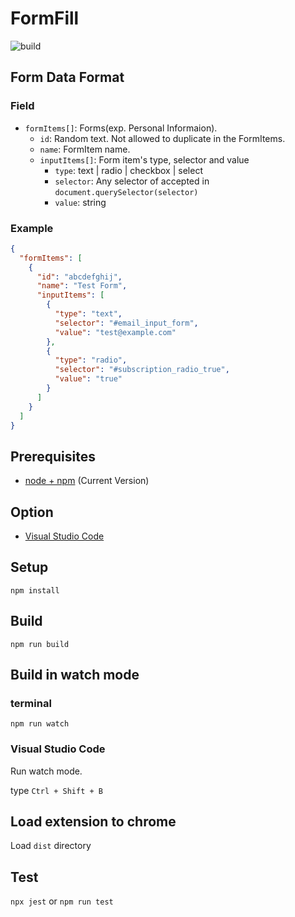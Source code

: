 # FormFill

![build](https://github.com/YuheiNakasaka/form-fill/workflows/build/badge.svg)

## Form Data Format

### Field

- `formItems[]`: Forms(exp. Personal Informaion).
  - `id`: Random text. Not allowed to duplicate in the FormItems.
  - `name`: FormItem name.
  - `inputItems[]`: Form item's type, selector and value
    - `type`: text | radio | checkbox | select
    - `selector`: Any selector of accepted in `document.querySelector(selector)`
    - `value`: string

### Example

```json
{
  "formItems": [
    {
      "id": "abcdefghij",
      "name": "Test Form",
      "inputItems": [
        {
          "type": "text",
          "selector": "#email_input_form",
          "value": "test@example.com"
        },
        {
          "type": "radio",
          "selector": "#subscription_radio_true",
          "value": "true"
        }
      ]
    }
  ]
}
```

## Prerequisites

- [node + npm](https://nodejs.org/) (Current Version)

## Option

- [Visual Studio Code](https://code.visualstudio.com/)

## Setup

```
npm install
```

## Build

```
npm run build
```

## Build in watch mode

### terminal

```
npm run watch
```

### Visual Studio Code

Run watch mode.

type `Ctrl + Shift + B`

## Load extension to chrome

Load `dist` directory

## Test

`npx jest` or `npm run test`
